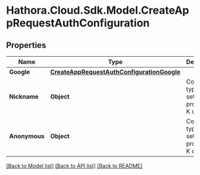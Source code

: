 # Hathora.Cloud.Sdk.Model.CreateAppRequestAuthConfiguration

## Properties

Name | Type | Description | Notes
------------ | ------------- | ------------- | -------------
**Google** | [**CreateAppRequestAuthConfigurationGoogle**](CreateAppRequestAuthConfigurationGoogle.md) |  | [optional] 
**Nickname** | **Object** | Construct a type with a set of properties K of type T | [optional] 
**Anonymous** | **Object** | Construct a type with a set of properties K of type T | [optional] 

[[Back to Model list]](../README.md#documentation-for-models) [[Back to API list]](../README.md#documentation-for-api-endpoints) [[Back to README]](../README.md)


